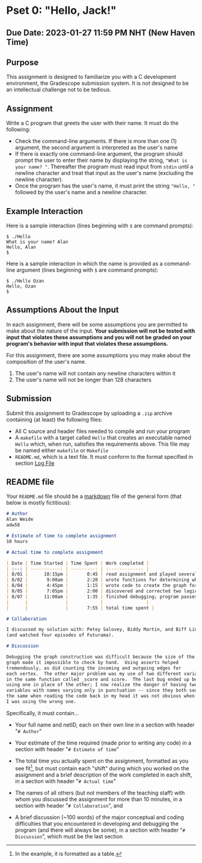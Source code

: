 # Pset 0: "Hello, Jack!"

## Due Date: 2023-01-27 11:59 PM NHT (New Haven Time)

## Purpose
This assignment is designed to familiarize you with a C development environment, the Gradescope submission system.
It is *not* designed to be an intellectual challenge not to be tedious.

## Assignment
Write a C program that greets the user with their name.
It must do the following:
* Check the command-line arguments. If there is more than one (1) argument, the second argument is interpreted as the user's name
* If there is exactly one command-line argument, the program should prompt the user to enter their name by displaying the string, `"What is your name? "`. Thereafter the program must read input from `stdin` until a newline character and treat that input as the user's name (excluding the newline character).
* Once the program has the user's name, it must print the string `"Hello, "` followed by the user's name and a newline character.

## Example Interaction
Here is a sample interaction (lines beginning with `$` are command prompts):
```
$ ./Hello
What is your name? Alan
Hello, Alan
$
```

Here is a sample interaction in which the name is provided as a command-line argument (lines beginning with `$` are command prompts):
```
$ ./Hello Ozan
Hello, Ozan
$
```

## Assumptions About the Input
In each assignment, there will be some assumptions you are permitted to make about the nature of the input.
**Your submission will not be tested with input that violates these assumptions and you will not be graded on your program's behavior with input that violates these assumptions.**

For this assignment, there are some assumptions you may make about the composition of the user's name.
1. The user's name will not contain any newline characters within it
2. The user's name will not be longer than 128 characters

## Submission
Submit this assignment to Gradescope by uploading a `.zip` archive containing (at least) the following files:
* All C source and header files needed to compile and run your program
* A `makefile` with a target called `Hello` that creates an executable named `Hello` which, when run, satisfies the requirements above. This file may be named either `makefile` or `Makefile`
* `README.md`, which is a text file. It must conform to the format specified in section [Log File](#readme-file)

## README file

Your `README.md` file should be a [markdown](https://www.markdownguide.org/) file of the general form (that below is mostly fictitious):

```markdown
# Author
Alan Weide 
adw58

# Estimate of time to complete assignment
10 hours

# Actual time to complete assignment

| Date | Time Started | Time Spent | Work completed |
| :--: | -----------: | ---------: | :------------- |
| 8/01 |      10:15pm |       0:45 | read assignment and played several games to help me understand the rules. |
| 8/02 |       9:00am |       2:20 | wrote functions for determining whether a roll is three of a kind, four of a kind, and all the other lower categories |
| 8/04 |       4:45pm |       1:15 | wrote code to create the graph for the components |
| 8/05 |       7:05pm |       2:00 | discovered and corrected two logical errors; code now passes all tests except where choice is Yahtzee |
| 8/07 |      11:00am |       1:35 | finished debugging; program passes all public tests |
|      |              |            |                |
|      |              |       7:55 | total time spent |

# Collaboration

I discussed my solution with: Petey Salovey, Biddy Martin, and Biff Linnane
(and watched four episodes of Futurama).

# Discussion

Debugging the graph construction was difficult because the size of the
graph made it impossible to check by hand.  Using asserts helped
tremendously, as did counting the incoming and outgoing edges for
each vertex.  The other major problem was my use of two different variables
in the same function called _score and score.  The last bug ended up being
using one in place of the other; I now realize the danger of having two
variables with names varying only in punctuation -- since they both sound
the same when reading the code back in my head it was not obvious when
I was using the wrong one.
```

Specifically, it must contain...
* Your full name and netID, each on their own line in a section with header "`# Author`"
* Your estimate of the time required (made prior to writing any code) in a section with header "`# Estimate of time`"

* The total time you actually spent on the assignment, formatted as you see fit[^1], but must contain each "shift" during which you worked on the assignment and a brief description of the work completed in each shift, in a section with header "`# Actual time`"

* The names of all others (but not members of the teaching staff) with whom you discussed the assignment for more than 10 minutes, in a section with header "`# Collaboration`", and

* A brief discussion (~100 words) of the major conceptual and coding difficulties that you encountered in developing and debugging the program (and there will always be some), in a section with header "`# Discussion`", which must be the last section

[^1]: In the example, it is formatted as a table.
